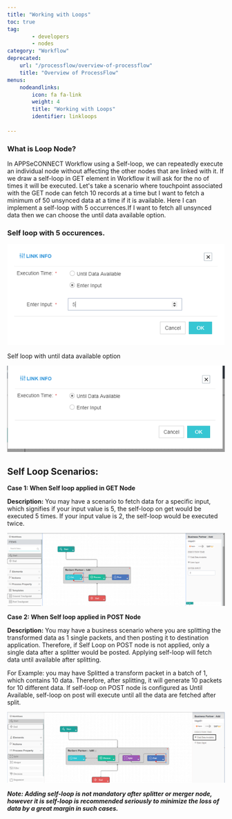 ```yaml
---
title: "Working with Loops"
toc: true
tag: 
        - developers
        - nodes
category: "Workflow"
deprecated: 
    url: "/processflow/overview-of-processflow"
    title: "Overview of ProcessFlow"
menus: 
    nodeandlinks:
        icon: fa fa-link
        weight: 4
        title: "Working with Loops" 
        identifier: linkloops

---
```


### What is Loop Node?
In APPSeCONNECT Workflow using a Self-loop, we can repeatedly execute an individual node without affecting the other nodes that are linked with it. If we draw a self-loop in GET element in Workflow it will ask for the no of times it will be executed. Let's take a scenario where touchpoint associated with the GET node can fetch 10 records at a time but I want to fetch a minimum of 50 unsynced data at a time if it is available. Here I can implement a self-loop with 5 occurrences.If I want to fetch all unsynced data then we can choose the until data available option.

### Self loop with 5 occurences.

![No Of Time](/staticfiles/workflow-management/media/Selfloop/No_ofTime.png)

Self loop with until data available option

![Until Data](/staticfiles/workflow-management/media/Selfloop/UntilData.png)

## Self Loop Scenarios: 

**Case 1: When Self loop applied in GET Node** 

**Description:** You may have a scenario to fetch data for a specific input, which signifies if your input value is 5, the self-loop on get would be executed 5 times. 
If your input value is 2, the self-loop would be executed twice.

![selfloop_case1](\staticfiles\workflow-management\media\Selfloop\selfloop_case1.png)

**Case 2: When Self loop applied in POST Node**

**Description:** You may have a business scenario where you are splitting the transformed data as 1 single packets, and then posting it to destination application. Therefore, if Self Loop on POST node is not applied, only a single data after a splitter would be posted. 
Applying self-loop will fetch data until available after splitting.

For Example: you may have Splitted a transform packet in a batch of 1, which contains 10 data. Therefore, after splitting, it will generate 10 packets for 10 different data. 
If self-loop on POST node is configured as Until Available, self-loop on post will execute until all the data are fetched after split. 

![selfloop_case2](\staticfiles\workflow-management\media\Selfloop\selfloop_case2.png)

**_Note: Adding self-loop is not mandatory after splitter or merger node, however it is self-loop is recommended seriously to minimize the loss of data by a great margin in such cases._**